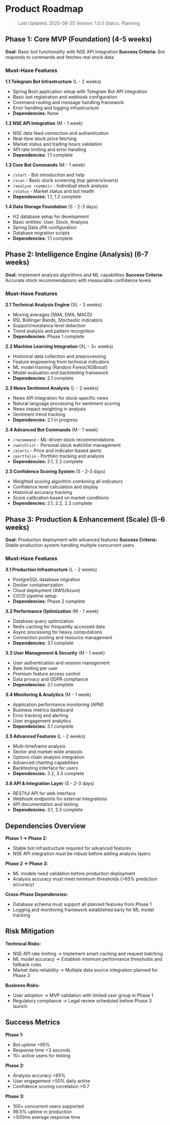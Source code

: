 # Product Roadmap

> Last Updated: 2025-08-25
> Version: 1.0.0
> Status: Planning

## Phase 1: Core MVP (Foundation) (4-5 weeks)

**Goal:** Basic bot functionality with NSE API integration
**Success Criteria:** Bot responds to commands and fetches real stock data

### Must-Have Features

**1.1 Telegram Bot Infrastructure** (L - 2 weeks)
- Spring Boot application setup with Telegram Bot API integration
- Basic bot registration and webhook configuration
- Command routing and message handling framework
- Error handling and logging infrastructure
- **Dependencies:** None

**1.2 NSE API Integration** (M - 1 week)
- NSE data feed connection and authentication
- Real-time stock price fetching
- Market status and trading hours validation
- API rate limiting and error handling
- **Dependencies:** 1.1 complete

**1.3 Core Bot Commands** (M - 1 week)
- `/start` - Bot introduction and help
- `/scan` - Basic stock screening (top gainers/losers)
- `/analyze <symbol>` - Individual stock analysis
- `/status` - Market status and bot health
- **Dependencies:** 1.1, 1.2 complete

**1.4 Data Storage Foundation** (S - 2-3 days)
- H2 database setup for development
- Basic entities: User, Stock, Analysis
- Spring Data JPA configuration
- Database migration scripts
- **Dependencies:** 1.1 complete

## Phase 2: Intelligence Engine (Analysis) (6-7 weeks)

**Goal:** Implement analysis algorithms and ML capabilities
**Success Criteria:** Accurate stock recommendations with measurable confidence levels

### Must-Have Features

**2.1 Technical Analysis Engine** (XL - 3 weeks)
- Moving averages (SMA, EMA, MACD)
- RSI, Bollinger Bands, Stochastic indicators
- Support/resistance level detection
- Trend analysis and pattern recognition
- **Dependencies:** Phase 1 complete

**2.2 Machine Learning Integration** (XL - 3+ weeks)
- Historical data collection and preprocessing
- Feature engineering from technical indicators
- ML model training (Random Forest/XGBoost)
- Model evaluation and backtesting framework
- **Dependencies:** 2.1 complete

**2.3 News Sentiment Analysis** (L - 2 weeks)
- News API integration for stock-specific news
- Natural language processing for sentiment scoring
- News impact weighting in analysis
- Sentiment trend tracking
- **Dependencies:** 2.1 in progress

**2.4 Advanced Bot Commands** (M - 1 week)
- `/recommend` - ML-driven stock recommendations
- `/watchlist` - Personal stock watchlist management
- `/alerts` - Price and indicator-based alerts
- `/portfolio` - Portfolio tracking and analysis
- **Dependencies:** 2.1, 2.2 complete

**2.5 Confidence Scoring System** (S - 2-3 days)
- Weighted scoring algorithm combining all indicators
- Confidence level calculation and display
- Historical accuracy tracking
- Score calibration based on market conditions
- **Dependencies:** 2.1, 2.2, 2.3 complete

## Phase 3: Production & Enhancement (Scale) (5-6 weeks)

**Goal:** Production deployment with advanced features
**Success Criteria:** Stable production system handling multiple concurrent users

### Must-Have Features

**3.1 Production Infrastructure** (L - 2 weeks)
- PostgreSQL database migration
- Docker containerization
- Cloud deployment (AWS/Azure)
- CI/CD pipeline setup
- **Dependencies:** Phase 2 complete

**3.2 Performance Optimization** (M - 1 week)
- Database query optimization
- Redis caching for frequently accessed data
- Async processing for heavy computations
- Connection pooling and resource management
- **Dependencies:** 3.1 complete

**3.3 User Management & Security** (M - 1 week)
- User authentication and session management
- Rate limiting per user
- Premium feature access control
- Data privacy and GDPR compliance
- **Dependencies:** 3.1 complete

**3.4 Monitoring & Analytics** (M - 1 week)
- Application performance monitoring (APM)
- Business metrics dashboard
- Error tracking and alerting
- User engagement analytics
- **Dependencies:** 3.1 complete

**3.5 Advanced Features** (L - 2 weeks)
- Multi-timeframe analysis
- Sector and market-wide analysis
- Options chain analysis integration
- Advanced charting capabilities
- Backtesting interface for users
- **Dependencies:** 3.2, 3.3 complete

**3.6 API & Integration Layer** (S - 2-3 days)
- RESTful API for web interface
- Webhook endpoints for external integrations
- API documentation and testing
- **Dependencies:** 3.1, 3.3 complete

## Dependencies Overview

**Phase 1 → Phase 2:**
- Stable bot infrastructure required for advanced features
- NSE API integration must be robust before adding analysis layers

**Phase 2 → Phase 3:**
- ML models need validation before production deployment
- Analysis accuracy must meet minimum thresholds (>65% prediction accuracy)

**Cross-Phase Dependencies:**
- Database schema must support all planned features from Phase 1
- Logging and monitoring framework established early for ML model tracking

## Risk Mitigation

**Technical Risks:**
- NSE API rate limiting → Implement smart caching and request batching
- ML model accuracy → Establish minimum performance thresholds and fallback rules
- Market data reliability → Multiple data source integration planned for Phase 3

**Business Risks:**
- User adoption → MVP validation with limited user group in Phase 1
- Regulatory compliance → Legal review scheduled before Phase 3 launch

## Success Metrics

**Phase 1:** 
- Bot uptime >95%
- Response time <3 seconds
- 10+ active users for testing

**Phase 2:**
- Analysis accuracy >65%
- User engagement >50% daily active
- Confidence scoring correlation >0.7

**Phase 3:**
- 100+ concurrent users supported
- 99.5% uptime in production
- <500ms average response time